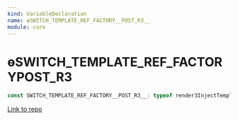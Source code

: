 ```yaml
---
kind: VariableDeclaration
name: ɵSWITCH_TEMPLATE_REF_FACTORY__POST_R3__
module: core
---
```


# ɵSWITCH_TEMPLATE_REF_FACTORY**POST_R3**

```ts
const SWITCH_TEMPLATE_REF_FACTORY__POST_R3__: typeof render3InjectTemplateRef;
```

[Link to repo](https://github.com/timdeschryver/angular/blob/master/packages/core/src/linker/template_ref.ts#L66-L66)
